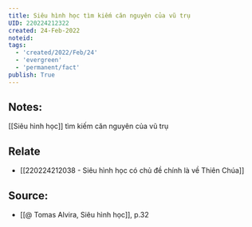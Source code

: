 ```yaml
---
title: Siêu hình học tìm kiếm căn nguyên của vũ trụ
UID: 220224212322
created: 24-Feb-2022
noteid:
tags:
  - 'created/2022/Feb/24'
  - 'evergreen'
  - 'permanent/fact'
publish: True
---
```

## Notes:
[[Siêu hình học]] tìm kiếm căn nguyên của vũ trụ

## Relate
- [[220224212038 - Siêu hình học có chủ đề chính là về Thiên Chúa]]

## Source:
- [[@ Tomas Alvira, Siêu hình học]], p.32




